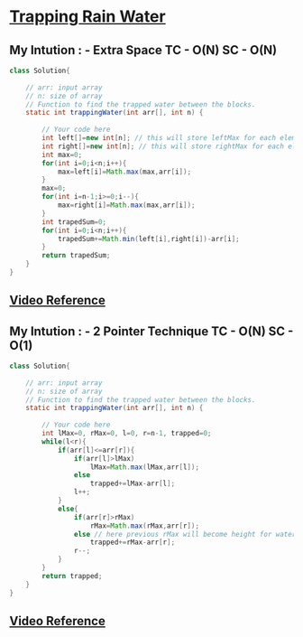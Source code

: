 # **[Trapping Rain Water](https://practice.geeksforgeeks.org/problems/trapping-rain-water-1587115621/1#)**

## My Intution : - Extra Space TC - O(N) SC - O(N)

```java
class Solution{
    
    // arr: input array
    // n: size of array
    // Function to find the trapped water between the blocks.
    static int trappingWater(int arr[], int n) { 
        
        // Your code here
        int left[]=new int[n]; // this will store leftMax for each element
        int right[]=new int[n]; // this will store rightMax for each element
        int max=0;
        for(int i=0;i<n;i++){
            max=left[i]=Math.max(max,arr[i]);
        }
        max=0;
        for(int i=n-1;i>=0;i--){
            max=right[i]=Math.max(max,arr[i]);
        }
        int trapedSum=0;
        for(int i=0;i<n;i++){
            trapedSum+=Math.min(left[i],right[i])-arr[i];
        }
        return trapedSum;
    } 
}
```
## **[Video Reference](https://youtu.be/UZG3-vZlFM4)**
## My Intution : - 2 Pointer Technique TC - O(N) SC - O(1)
```java
class Solution{
    
    // arr: input array
    // n: size of array
    // Function to find the trapped water between the blocks.
    static int trappingWater(int arr[], int n) { 
        
        // Your code here
        int lMax=0, rMax=0, l=0, r=n-1, trapped=0;
        while(l<r){
            if(arr[l]<=arr[r]){
                if(arr[l]>lMax)
                    lMax=Math.max(lMax,arr[l]);
                else 
                    trapped+=lMax-arr[l];
                l++;
            }
            else{
                if(arr[r]>rMax)
                    rMax=Math.max(rMax,arr[r]);
                else // here previous rMax will become height for water trapped.
                    trapped+=rMax-arr[r];
                r--;    
            }
        }
        return trapped;
    } 
}
```
## **[Video Reference](https://youtu.be/pq7Xon_VXeU)**